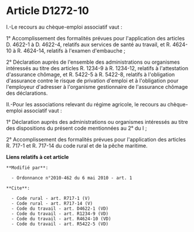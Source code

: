# Article D1272-10

I.-Le recours au chèque-emploi associatif vaut : 

1° Accomplissement des formalités prévues pour l'application des articles D. 4622-1 à D. 4622-4, relatifs aux services de
santé au travail, et R. 4624-10 à R. 4624-14, relatifs à l'examen d'embauche ; 

2° Déclaration auprès de l'ensemble des administrations ou organismes intéressés au titre des articles R. 1234-9 à R.
1234-12, relatifs à l'attestation d'assurance chômage, et R. 5422-5 à R. 5422-8, relatifs à l'obligation d'assurance contre
le risque de privation d'emploi et à l'obligation pour l'employeur d'adresser à l'organisme gestionnaire de l'assurance
chômage des déclarations. 

II.-Pour les associations relevant du régime agricole, le recours au chèque-emploi associatif vaut : 

1° Déclaration auprès des administrations ou organismes intéressés au titre des dispositions du présent code mentionnées au
2° du I ; 

2° Accomplissement des formalités prévues pour l'application des articles R. 717-1 et R. 717-14 du code rural et de la pêche
maritime.

**Liens relatifs à cet article**

	**Modifié par**:

	  - Ordonnance n°2010-462 du 6 mai 2010 - art. 1

	**Cite**:

	  - Code rural - art. R717-1 (V)
	  - Code rural - art. R717-14 (V)
	  - Code du travail - art. D4622-1 (VD)
	  - Code du travail - art. R1234-9 (VD)
	  - Code du travail - art. R4624-10 (VD)
	  - Code du travail - art. R5422-5 (VD)

